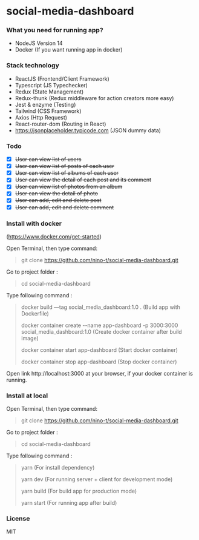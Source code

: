 # social-media-dashboard



### What you need for running app?

- NodeJS Version 14
- Docker (If you want running app in docker)

### Stack technology
- ReactJS (Frontend/Client Framework)
- Typescript (JS Typechecker)
- Redux (State Management)
- Redux-thunk (Redux middleware for action creators more easy)
- Jest & enzyme (Testing)
- Tailwind (CSS Framework)
- Axios (Http Request)
- React-router-dom (Routing in React)
- https://jsonplaceholder.typicode.com (JSON dummy data)

### Todo
- [x] ~~User can view list of users~~
- [x] ~~User can view list of posts of each user~~  
- [x] ~~User can view list of albums of each user~~  
- [x] ~~User can view the detail of each post and its comment~~  
- [x] ~~User can view list of photos from an album~~  
- [x] ~~User can view the detail of photo~~
- [x] ~~User can add, edit and delete post~~
- [x] ~~User can add, edit and delete comment~~

### Install with docker

(https://www.docker.com/get-started)

Open Terminal, then type command:  
> git clone https://github.com/nino-t/social-media-dashboard.git

Go to project folder :
> cd social-media-dashboard

Type following command :  

> docker build —tag social_media_dashboard:1.0 . (Build app with Dockerfile)
>
> docker container create --name app-dashboard -p 3000:3000 social_media_dashboard:1.0 (Create docker container after build image)
>
> docker container start app-dashboard (Start docker container)
>
> docker container stop app-dashboard (Stop docker container)

Open link http://localhost:3000 at your browser, if your docker  container is running.

### Install at local
Open Terminal, then type command:  
> git clone https://github.com/nino-t/social-media-dashboard.git

Go to project folder :
> cd social-media-dashboard

Type following command :  

> yarn (For install dependency)
>
> yarn dev (For running server + client for development mode)
>
> yarn build (For build app for production mode)
>
> yarn start (For running app after build)

### License
MIT
